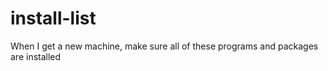# install-list
When I get a new machine, make sure all of these programs and packages are installed
